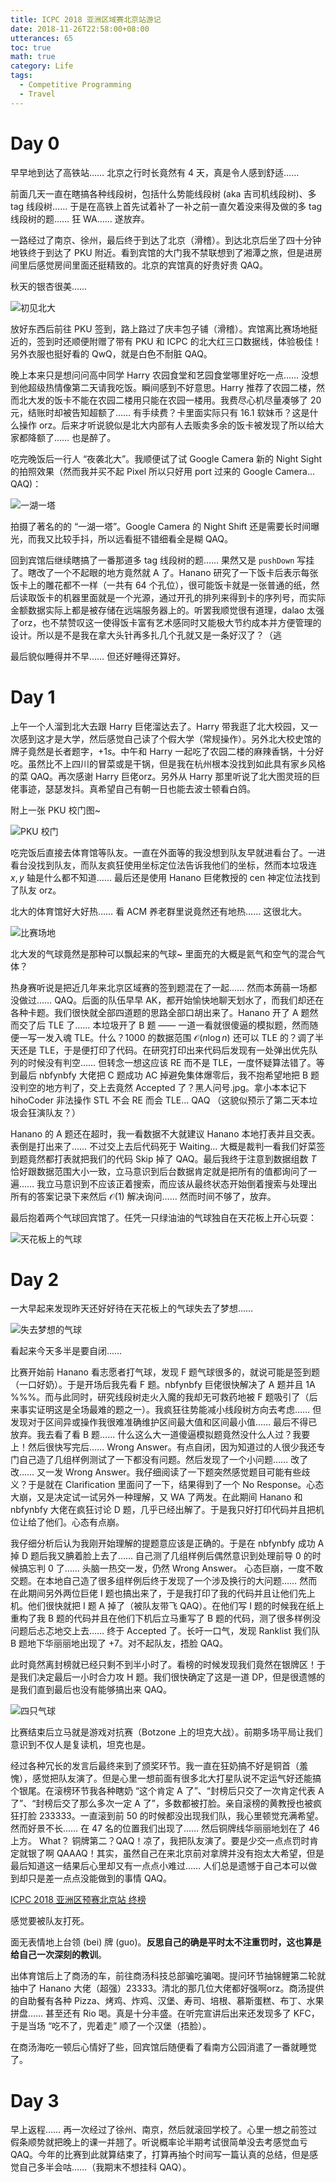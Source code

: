 ```yaml
---
title: ICPC 2018 亚洲区域赛北京站游记
date: 2018-11-26T22:58:00+08:00
utterances: 65
toc: true
math: true
category: Life
tags:
  - Competitive Programming
  - Travel
---
```


# Day 0

早早地到达了高铁站…… 北京之行时长竟然有 $4$ 天，真是令人感到舒适……

前面几天一直在瞎搞各种线段树，包括什么势能线段树 (aka 吉司机线段树)、多 tag 线段树…… 于是在高铁上首先试着补了一补之前一直欠着没来得及做的多 tag 线段树的题…… 狂 WA…… 遂放弃。

一路经过了南京、徐州，最后终于到达了北京（滑稽）。到达北京后坐了四十分钟地铁终于到达了 PKU 附近。看到宾馆的大门我不禁联想到了湘潭之旅，但是进房间里后感觉房间里面还挺精致的。北京的宾馆真的好贵好贵 QAQ。

秋天的银杏很美……

![初见北大](/posts/icpc-2018-asia-beijing-regional-travel-notes/first_glimpse.jpg)

放好东西后前往 PKU 签到，路上路过了庆丰包子铺（滑稽）。宾馆离比赛场地挺近的，签到时还顺便附赠了带有 PKU 和 ICPC 的北大红三口数据线，体验极佳！另外衣服也挺好看的 QwQ，就是白色不耐脏 QAQ。

晚上本来只是想问问高中同学 Harry 农园食堂和艺园食堂哪里好吃一点…… 没想到他超级热情像第二天请我吃饭。瞬间感到不好意思。Harry 推荐了农园二楼，然而北大发的饭卡不能在农园二楼用只能在农园一楼用。我费尽心机尽量凑够了 $20$ 元，结账时却被告知超额了…… 有手续费？卡里面实际只有 $16.1$ 软妹币？这是什么操作 orz。后来才听说貌似是北大内部有人去贩卖多余的饭卡被发现了所以给大家都降额了…… 也是醉了。

吃完晚饭后一行人 “夜袭北大”。我顺便试了试 Google Camera 新的 Night Sight 的拍照效果（然而我并买不起 Pixel 所以只好用 port 过来的 Google Camera... QAQ)：

![一湖一塔](/posts/icpc-2018-asia-beijing-regional-travel-notes/lake_and_tower.jpg)

拍摄了著名的的 “一湖一塔”。Google Camera 的 Night Shift 还是需要长时间曝光，而我又比较手抖，所以远看挺不错细看全是糊 QAQ。

回到宾馆后继续瞎搞了一番那道多 tag 线段树的题…… 果然又是 `pushDown` 写挂了。瞎改了一个不起眼的地方竟然就 A 了。Hanano 研究了一下饭卡后表示每张饭卡上的雕花都不一样（一共有 $64$ 个孔位），很可能饭卡就是一张普通的纸，然后读取饭卡的机器里面就是一个光源，通过开孔的排列来得到卡的序列号，而实际金额数据实际上都是被存储在远端服务器上的。听罢我顺觉很有道理，dalao 太强了orz，也不禁赞叹这一使得饭卡富有艺术感同时又能极大节约成本并方便管理的设计。所以是不是我在拿大头针再多扎几个孔就又是一条好汉了？（逃

最后貌似睡得并不早…… 但还好睡得还算好。

# Day 1

上午一个人溜到北大去跟 Harry 巨佬溜达去了。Harry 带我逛了北大校园，又一次感到这才是大学，然后感觉自己读了个假大学（常规操作）。另外北大校史馆的牌子竟然是长者题字，$+1s$。中午和 Harry 一起吃了农园二楼的麻辣香锅，十分好吃。虽然比不上四川的冒菜或是干锅，但是我在杭州根本没找到如此具有家乡风格的菜 QAQ。再次感谢 Harry 巨佬orz。另外从 Harry 那里听说了北大图灵班的巨佬事迹，瑟瑟发抖。真希望自己有朝一日也能去波士顿看白鸽。

附上一张 PKU 校门图~

![PKU 校门](/posts/icpc-2018-asia-beijing-regional-travel-notes/pku.jpg)

吃完饭后直接去体育馆等队友。一直在外面等的我没想到队友早就进看台了。一进看台没找到队友，而队友疯狂使用坐标定位法告诉我他们的坐标，然而本垃圾连 $x, y$ 轴是什么都不知道…… 最后还是使用 Hanano 巨佬教授的 cen 神定位法找到了队友 orz。

北大的体育馆好大好热…… 看 ACM 养老群里说竟然还有地热…… 这很北大。

![比赛场地](/posts/icpc-2018-asia-beijing-regional-travel-notes/khoo_teck_puat_gymnasium.jpg)

北大发的气球竟然是那种可以飘起来的气球~ 里面充的大概是氦气和空气的混合气体？

热身赛听说是把近几年来北京区域赛的签到题混在了一起…… 然而本蒟蒻一场都没做过…… QAQ。后面的队伍早早 AK，都开始愉快地聊天划水了，而我们却还在各种卡题。我们很快就全部四道题的思路全部口胡出来了。Hanano 开了 A 题然而交了后 TLE 了…… 本垃圾开了 B 题 —— 一道一看就很傻逼的模拟题，然而随便一写一发入魂 TLE。什么？$1000$ 的数据范围 $\mathcal{O}(n\log{n})$ 还可以 TLE 的？调了半天还是 TLE，于是便打印了代码。在研究打印出来代码后发现有一处弹出优先队列的时候没有判空…… 但转念一想这应该 RE 而不是 TLE，一度怀疑算法错了。等到最后 nbfynbfy 大佬把 C 题成功 AC 掉避免集体爆零后，我不抱希望地把 B 题没判空的地方判了，交上去竟然 Accepted 了？黑人问号.jpg。拿小本本记下 hihoCoder 非法操作 STL 不会 RE 而会 TLE... QAQ （这貌似预示了第二天本垃圾会狂演队友？）

Hanano 的 A 题还在超时，我一看数据不大就建议 Hanano 本地打表并且交表。表倒是打出来了…… 不过交上去后代码死于 Waiting... 大概是裁判一看我们好菜签到题竟然都打表就把我们的代码 Skip 掉了 QAQ。最后我终于注意到数据组数 $T$ 恰好跟数据范围大小一致，立马意识到后台数据肯定就是把所有的值都询问了一遍…… 我立马意识到不应该正着搜索，而应该从最终状态开始倒着搜索与处理出所有的答案记录下来然后 $\mathcal{O}(1)$ 解决询问…… 然而时间不够了，放弃。

最后抱着两个气球回宾馆了。任凭一只绿油油的气球独自在天花板上开心玩耍：

![天花板上的气球](/posts/icpc-2018-asia-beijing-regional-travel-notes/the_balloon_flies.jpg)

# Day 2

一大早起来发现昨天还好好待在天花板上的气球失去了梦想……

![失去梦想的气球](/posts/icpc-2018-asia-beijing-regional-travel-notes/the_balloon_loses_hope.jpg)

看起来今天多半是要自闭……

比赛开始前 Hanano 看志愿者打气球，发现 F 题气球很多的，就说可能是签到题（一口好奶）。于是开场后我先看 F 题。nbfynbfy 巨佬很快解决了 A 题并且 1A %%%。而与此同时，研究线段树走火入魔的我却无可救药地被 F 题吸引了（后来事实证明这是全场最难的题之一）。我疯狂往势能减小线段树方向去考虑…… 但发现对于区间异或操作我很难准确维护区间最大值和区间最小值…… 最后不得已放弃。我去看了看 B 题…… 什么这么大一道傻逼模拟题竟然没什么人过？我要上！然后很快写完后…… Wrong Answer。有点自闭，因为知道过的人很少我还专门自己造了几组样例测试了一下都没有问题。然后发现了一个小问题…… 改了改…… 又一发 Wrong Answer。我仔细阅读了一下题突然感觉题目可能有些歧义？于是就在 Clarification 里面问了一下，结果得到了一个 No Response。心态大崩，又是决定试一试另外一种理解，又 WA 了两发。在此期间 Hanano 和 nbfynbfy 大佬在疯狂讨论 D 题，几乎已经出解了。于是我只好打印代码并且把机位让给了他们。心态有点崩。

我仔细分析后认为我刚开始理解的提题意应该是正确的。于是在 nbfynbfy 成功 A 掉 D 题后我又腆着脸上去了…… 自己测了几组样例后偶然意识到处理前导 $0$ 的时候搞忘判 $0$ 了…… 头脑一热交一发，仍然 Wrong Answer。 心态巨崩，一度不敢交题。在本地自己造了很多组样例后终于发现了一个涉及换行的大问题…… 然而在此期间另外两位巨佬 I 题也搞出来了，于是我打印了我的代码并且让他们先上机。他们很快就把 I 题 A 掉了（被队友带飞 QAQ）。在他们写 I 题的时候我在纸上重构了我 B 题的代码并且在他们下机后立马重写了 B 题的代码，测了很多样例没问题后忐忑地交上去…… 终于 Accepted 了。长吁一口气，发现 Ranklist 我们队 B 题地下华丽丽地出现了 +7。对不起队友，捂脸 QAQ。

此时竟然离封榜就已经只剩不到半小时了。看榜的时候发现我们竟然在银牌区！于是我们决定最后一小时合力攻 H 题。我们很快确定了这是一道 DP，但是很遗憾的是我们直到最后也没有能够搞出来 QAQ。

![四只气球](/posts/icpc-2018-asia-beijing-regional-travel-notes/four_balloons.jpg)

比赛结束后立马就是游戏对抗赛（Botzone 上的坦克大战）。前期多场平局让我们意识到不仅人是复读机，坦克也是。

经过各种冗长的发言后最终来到了颁奖环节。我一直在狂奶搞不好是铜首（羞愧），感觉把队友演了。但是心里一想前面有很多北大打星队说不定运气好还能搞个银尾。在滚榜环节我各种瞎奶 “这个肯定 A 了”、“封榜后只交了一次肯定代表 A 了”、“封榜后交了那么多次一定 A 了”，多数都被打脸。亲自滚榜的黄教授也被疯狂打脸 233333。一直滚到前 $50$ 的时候都没出现我们队，我心里顿觉充满希望。然而好景不长…… 在 $47$ 名的位置我们出现了…… 然后铜牌线华丽丽地划在了 $46$ 上方。 What？ 铜牌第二？QAQ！凉了，我把队友演了。要是少交一点点罚时肯定就银了啊 QAAAQ！其实，虽然自己在来北京前对拿牌并没有抱太大希望，但是最后知道这一结果后心里却又有一点点小难过…… 人们总是遗憾于自己本可以做到却只是差一点点没能做到的事情 QAQ。

[ICPC 2018 亚洲区预赛北京站 终榜](https://web.archive.org/web/20181112004553/http://icpc.hihocoder.com/)

感觉要被队友打死。

面无表情地上台领 (bei) 牌 (guo)。**反思自己的确是平时太不注重罚时，这也算是给自己一次深刻的教训**。

出体育馆后上了商汤的车，前往商汤科技总部骗吃骗喝。提问环节抽锦鲤第二轮就抽中了 Hanano 大佬（超强）23333。清北的那几位大佬都好强啊orz。商汤提供的自助餐有各种 Pizza、烤鸡、炸鸡、汉堡、寿司、培根、慕斯蛋糕、布丁、水果拼盘…… 甚至还有 Rio 喝。真是十分丰盛。在听完宣讲后出来还发现多了 KFC，于是当场 “吃不了，兜着走” 顺了一个汉堡（捂脸）。

在商汤海吃一顿后心情好了些，回宾馆后随便看了看南方公园消遣了一番就睡觉了。

# Day 3

早上返程…… 再一次经过了徐州、南京，然后就滚回学校了。心里一想之前签过假条顺势就把晚上的课一并翘了。听说概率论半期考试很简单没去考感觉血亏 QAQ。今年的比赛到此就算结束了，打算再抽个时间写一篇认真的总结，但是感觉自己多半会咕……（我期末不想挂科 QAQ）。

